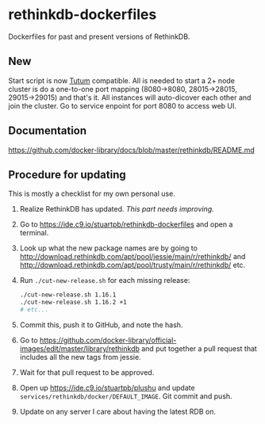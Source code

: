 # rethinkdb-dockerfiles

Dockerfiles for past and present versions of RethinkDB.

## New

Start script is now [Tutum](http://tutum.co) compatible.
All is needed to start a 2+ node cluster is do a one-to-one port mapping 
(8080->8080, 28015->28015, 29015->29015) and that's it.
All instances will auto-dicover each other and join the cluster.
Go to service enpoint for port 8080 to access web UI.

## Documentation

https://github.com/docker-library/docs/blob/master/rethinkdb/README.md

## Procedure for updating

This is mostly a checklist for my own personal use.

1. Realize RethinkDB has updated. *This part needs improving.*
2. Go to https://ide.c9.io/stuartpb/rethinkdb-dockerfiles and open a terminal.
2. Look up what the new package names are by going to
   http://download.rethinkdb.com/apt/pool/jessie/main/r/rethinkdb/ and
   http://download.rethinkdb.com/apt/pool/trusty/main/r/rethinkdb/ etc.
3. Run `./cut-new-release.sh` for each missing release:

   ```bash
   ./cut-new-release.sh 1.16.1
   ./cut-new-release.sh 1.16.2 +1
   # etc...
   ```

4. Commit this, push it to GitHub, and note the hash.
5. Go to https://github.com/docker-library/official-images/edit/master/library/rethinkdb
   and put together a pull request that includes all the new tags from jessie.
6. Wait for that pull request to be approved.
7. Open up https://ide.c9.io/stuartpb/plushu and update
   `services/rethinkdb/docker/DEFAULT_IMAGE`. Git commit and push.
8. Update on any server I care about having the latest RDB on.
